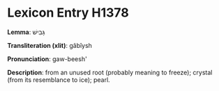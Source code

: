 # Lexicon Entry H1378

**Lemma**: גָּבִישׁ

**Transliteration (xlit)**: gâbîysh

**Pronunciation**: gaw-beesh'

**Description**:
from an unused root (probably meaning to freeze); crystal (from its resemblance to ice); pearl.
